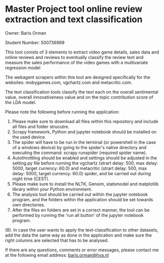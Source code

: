 # Master Project tool online review extraction and text classification


Owner: Baris Orman

Student Number: 500736999

This tool conists of 3 elements to extract video game details, sales data and online reviews and reviews to eventually classify the review text and measure the sales performance of the video games with a multivariate regression model

The webagent scrapers within this tool are designed specifically for the websites: mobygames.com, vgchartz.com and metacritic.com.

The text classification tools classify the text each on the overall sentimental value, overall innovativeness value and on the topic contribution score of the LDA model.

Please note the following before running the application:

1. Please make sure to download all files within this repository and include all files and folder strucutre.
2. Scrapy framework, Python and jupyter notebook should be installed on the used device.
3. The spider will have to be run in the terminal (or powershell in the case of a windows device) by going to the spider's native directory and executing the command: scrapy runspider (required spider name).
4. Autothrottling should be enabled and settings should be adjusted in the setting.py file before running the vgchartz (strart delay: 500, max delay: 5000, target currency: 60.0) and metacritic (strart delay: 500, max delay: 5000, target currency: 60.0) spider, and be carried out during night time (CEST).
5. Please make sure to install the NLTK, Gensim, statsmodel and matplotlib library within your Python environment.
6. The analysis tool should be carried out within the jupyter notebook program, and the folders within the application should be set towards own directories.
7. After the files en folders are set in a correct manner, the tool can be performed by running the 'run all button' of the jupyter notebook program.

(8). In case the user wants to apply the text-classification to other datasets, add the data the same way as done in the application and make sure the right columns are selected that has to be analysed.

If there are any questions, comments or error messages, please contact me at the following email address: baris.orman@hva.nl
